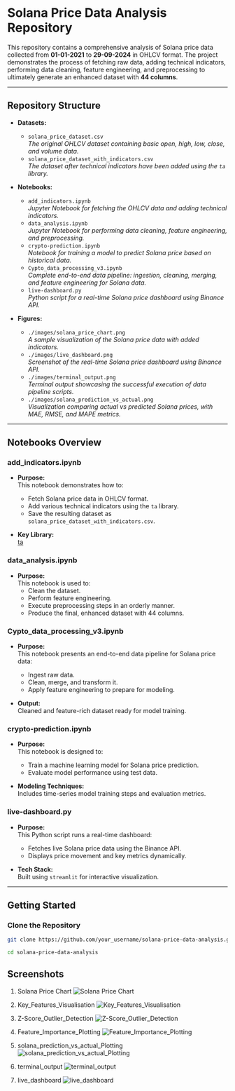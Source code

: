 
# Solana Price Data Analysis Repository

This repository contains a comprehensive analysis of Solana price data collected from **01-01-2021** to **29-09-2024** in OHLCV format. The project demonstrates the process of fetching raw data, adding technical indicators, performing data cleaning, feature engineering, and preprocessing to ultimately generate an enhanced dataset with **44 columns**.

---

## Repository Structure

- **Datasets:**
  - `solana_price_dataset.csv`  
    *The original OHLCV dataset containing basic open, high, low, close, and volume data.*
  - `solana_price_dataset_with_indicators.csv`  
    *The dataset after technical indicators have been added using the `ta` library.*

- **Notebooks:**
  - `add_indicators.ipynb`  
    *Jupyter Notebook for fetching the OHLCV data and adding technical indicators.*
  - `data_analysis.ipynb`  
    *Jupyter Notebook for performing data cleaning, feature engineering, and preprocessing.*
  - `crypto-prediction.ipynb`  
    *Notebook for training a model to predict Solana price based on historical data.*
  - `Cypto_data_processing_v3.ipynb`  
    *Complete end-to-end data pipeline: ingestion, cleaning, merging, and feature engineering for Solana data.*
  - `live-dashboard.py`  
    *Python script for a real-time Solana price dashboard using Binance API.*


- **Figures:**
  - `./images/solana_price_chart.png`  
    *A sample visualization of the Solana price data with added indicators.*
  - `./images/live_dashboard.png`  
    *Screenshot of the real-time Solana price dashboard using Binance API.*
  - `./images/terminal_output.png`  
    *Terminal output showcasing the successful execution of data pipeline scripts.*
  - `./images/solana_prediction_vs_actual.png`  
    *Visualization comparing actual vs predicted Solana prices, with MAE, RMSE, and MAPE metrics.*


---

## Notebooks Overview

### add_indicators.ipynb

- **Purpose:**  
  This notebook demonstrates how to:
  - Fetch Solana price data in OHLCV format.
  - Add various technical indicators using the `ta` library.
  - Save the resulting dataset as `solana_price_dataset_with_indicators.csv`.

- **Key Library:**  
  [ta](https://github.com/bukosabino/ta)

### data_analysis.ipynb

- **Purpose:**  
  This notebook is used to:
  - Clean the dataset.
  - Perform feature engineering.
  - Execute preprocessing steps in an orderly manner.
  - Produce the final, enhanced dataset with 44 columns.

### Cypto_data_processing_v3.ipynb

- **Purpose:**  
  This notebook presents an end-to-end data pipeline for Solana price data:
  - Ingest raw data.
  - Clean, merge, and transform it.
  - Apply feature engineering to prepare for modeling.

- **Output:**  
  Cleaned and feature-rich dataset ready for model training.

### crypto-prediction.ipynb

- **Purpose:**  
  This notebook is designed to:
  - Train a machine learning model for Solana price prediction.
  - Evaluate model performance using test data.

- **Modeling Techniques:**  
  Includes time-series model training steps and evaluation metrics.

### live-dashboard.py

- **Purpose:**  
  This Python script runs a real-time dashboard:
  - Fetches live Solana price data using the Binance API.
  - Displays price movement and key metrics dynamically.

- **Tech Stack:**  
  Built using `streamlit` for interactive visualization.

---

## Getting Started

### Clone the Repository

```bash
git clone https://github.com/your_username/solana-price-data-analysis.git
```
```bash
cd solana-price-data-analysis
```

## Screenshots

1. Solana Price Chart
   ![Solana Price Chart](./images/Solana_Price_Chart.png)

2. Key_Features_Visualisation
   ![Key_Features_Visualisation](./images/Key_Features_Visualisation.png)

3. Z-Score_Outlier_Detection
   ![Z-Score_Outlier_Detection](./images/Z-Score_Outlier_Detection.png)
   
4. Feature_Importance_Plotting
   ![Feature_Importance_Plotting](./images/Feature_Importance_Plotting.png)

5. solana_prediction_vs_actual_Plotting
   ![solana_prediction_vs_actual_Plotting](./images/solana_prediction_vs_actual.png)

6. terminal_output
   ![terminal_output](./images/terminal_output.png)

7. live_dashboard
   ![live_dashboard](./images/live_dashboard.png)





